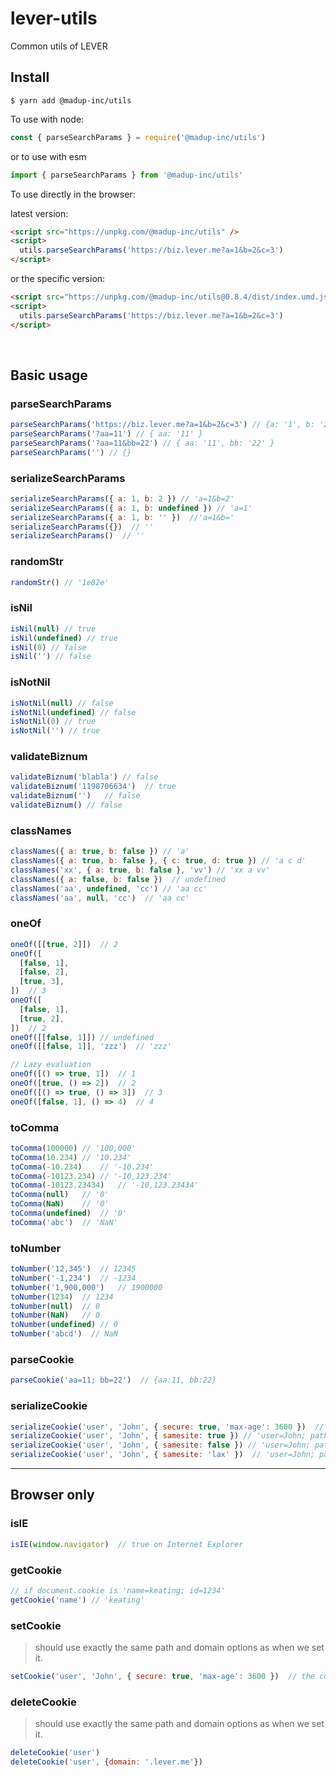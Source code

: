 # lever-utils
Common utils of LEVER

## Install

```
$ yarn add @madup-inc/utils
```

To use with node:

```js
const { parseSearchParams } = require('@madup-inc/utils')
```

or to use with esm

```js
import { parseSearchParams } from '@madup-inc/utils'
```


To use directly in the browser:

latest version:
```html
<script src="https://unpkg.com/@madup-inc/utils" />
<script>
  utils.parseSearchParams('https://biz.lever.me?a=1&b=2&c=3') 
</script>
```

or the specific version:

```html
<script src="https://unpkg.com/@madup-inc/utils@0.8.4/dist/index.umd.js" />
<script>
  utils.parseSearchParams('https://biz.lever.me?a=1&b=2&c=3') 
</script>
```

<br />

## Basic usage

### parseSearchParams
```js
parseSearchParams('https://biz.lever.me?a=1&b=2&c=3') // {a: '1', b: '2', c: '3'}
parseSearchParams('?aa=11') // { aa: '11' } 
parseSearchParams('?aa=11&bb=22') // { aa: '11', bb: '22' }
parseSearchParams('') // {}
```

### serializeSearchParams
```js
serializeSearchParams({ a: 1, b: 2 }) // 'a=1&b=2'
serializeSearchParams({ a: 1, b: undefined }) // 'a=1'
serializeSearchParams({ a: 1, b: '' })  //'a=1&b='
serializeSearchParams({})  // ''
serializeSearchParams()  // ''
```

### randomStr
```js
randomStr() // '1e82e'
```

### isNil
```js
isNil(null) // true
isNil(undefined) // true
isNil(0) // false
isNil('') // false
```

### isNotNil
```js
isNotNil(null) // false
isNotNil(undefined) // false
isNotNil(0) // true
isNotNil('') // true
```

### validateBiznum
```js
validateBiznum('blabla') // false
validateBiznum('1198706634')  // true
validateBiznum('')   // false
validateBiznum() // false
```

### classNames
```js
classNames({ a: true, b: false }) // 'a'
classNames({ a: true, b: false }, { c: true, d: true }) // 'a c d'
classNames('xx', { a: true, b: false }, 'vv') // 'xx a vv'
classNames({ a: false, b: false })  // undefined
classNames('aa', undefined, 'cc') // 'aa cc'
classNames('aa', null, 'cc')  // 'aa cc'
```

### oneOf
```js
oneOf([[true, 2]])  // 2
oneOf([
  [false, 1],
  [false, 2],
  [true, 3],
])  // 3
oneOf([
  [false, 1],
  [true, 2],
])  // 2
oneOf([[false, 1]]) // undefined
oneOf([[false, 1]], 'zzz')  // 'zzz'

// Lazy evaluation
oneOf([() => true, 1])  // 1
oneOf([true, () => 2])  // 2
oneOf([() => true, () => 3])  // 3
oneOf([false, 1], () => 4)  // 4
```

### toComma
```js
toComma(100000)	// '100,000'
toComma(10.234)	// '10.234'
toComma(-10.234)	// '-10.234'
toComma(-10123.234)	// '-10,123.234'
toComma(-10123.23434)	// '-10,123.23434'
toComma(null)	// '0'
toComma(NaN)	// '0'
toComma(undefined)	// '0'
toComma('abc')	// 'NaN'
```

### toNumber
```js
toNumber('12,345')	// 12345
toNumber('-1,234')  // -1234
toNumber('1,900,000')	// 1900000
toNumber(1234)	// 1234
toNumber(null)	// 0
toNumber(NaN)	// 0
toNumber(undefined)	// 0
toNumber('abcd')  // NaN
```

### parseCookie
```js
parseCookie('aa=11; bb=22')  // {aa:11, bb:22}
```

### serializeCookie
```js
serializeCookie('user', 'John', { secure: true, 'max-age': 3600 })  // 'user=John; path=/; secure; max-age=3600'
serializeCookie('user', 'John', { samesite: true }) // 'user=John; path=/; samesite'
serializeCookie('user', 'John', { samesite: false }) // 'user=John; path=/'
serializeCookie('user', 'John', { samesite: 'lax' })  // 'user=John; path=/; samesite=lax'
```

---
## Browser only

### isIE
```js
isIE(window.navigator)  // true on Internet Explorer
```

### getCookie
```js
// if document.cookie is 'name=keating; id=1234'
getCookie('name') // 'keating'
```

### setCookie
> should use exactly the same path and domain options as when we set it.
```js
setCookie('user', 'John', { secure: true, 'max-age': 3600 })  // the cookie is set
```

### deleteCookie
> should use exactly the same path and domain options as when we set it.
```js
deleteCookie('user')
deleteCookie('user', {domain: '.lever.me'})
```

